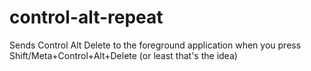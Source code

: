 # control-alt-repeat
Sends Control Alt Delete to the foreground application when you press Shift/Meta+Control+Alt+Delete (or least that's the idea)
